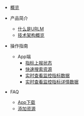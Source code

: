 * [概览](/urlm/README)
  
* 产品简介
    * [什么是URLM](/urlm/introduction/whaturlmis)
    * [技术架构概览](/urlm/introduction/architecture)
* 操作指南
    <!--* Web端 
        * [登录控制台](/urlm/guide/console/login_console) 
        * [创建产品](/urlm/guide/console/add_product)
        * [添加资源](/urlm/guide/console/add_resource)
        * [添加监控指标](/urlm/guide/console/add_metric)-->
    * App端 
        * [指标上报状态](/urlm/guide/app/metric_report_status)
        * [快速搜索资源](/urlm/guide/app/quick_search_res)
        * [实时查看监控指标数据](/urlm/guide/app/metric_data)
        * [实时查看监控指标详情数据](/urlm/guide/app/metric_data_detail)
* FAQ
    * [App下载](/urlm/faq/app_download)
    * [添加资源](/urlm/faq/app_add_res)
  